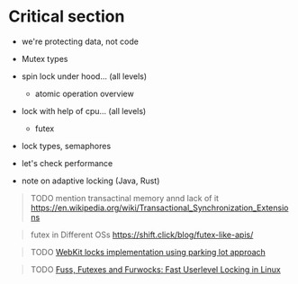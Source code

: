 # Critical section

- we're protecting data, not code
- Mutex types
- spin lock under hood... (all levels)
  - atomic operation overview
- lock with help of cpu... (all levels)
  - futex
- lock types, semaphores
- let's check performance

- note on adaptive locking (Java, Rust)

> TODO mention transactinal memory annd lack of it 
https://en.wikipedia.org/wiki/Transactional_Synchronization_Extensions


> futex in Different OSs https://shift.click/blog/futex-like-apis/

> TODO [WebKit locks implementation using parking lot approach](https://webkit.org/blog/6161/locking-in-webkit/)

> TODO [Fuss, Futexes and Furwocks: Fast Userlevel Locking in Linux](https://www.kernel.org/doc/ols/2002/ols2002-pages-479-495.pdf)
